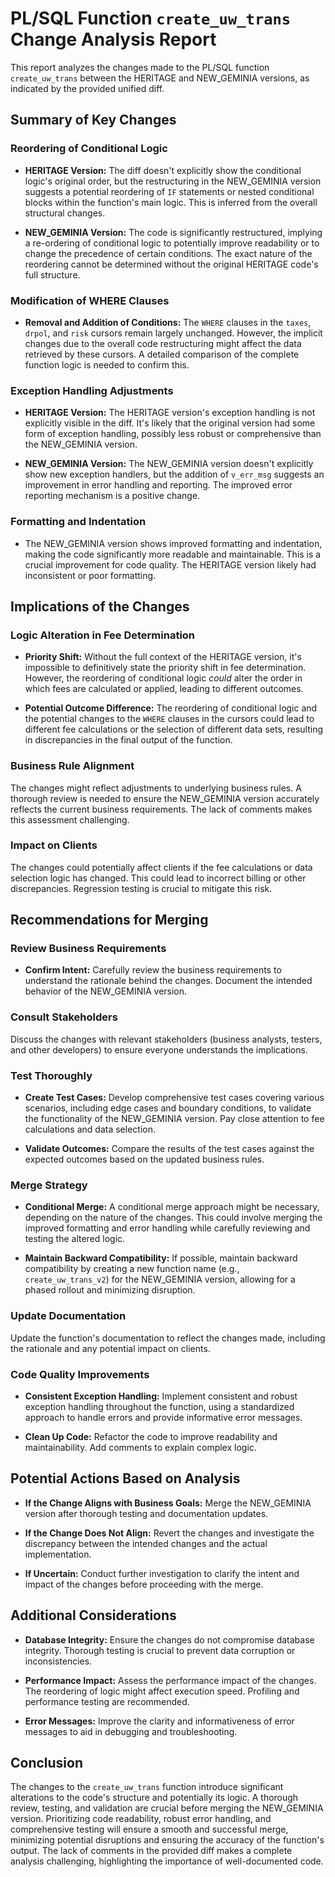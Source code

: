 # PL/SQL Function `create_uw_trans` Change Analysis Report

This report analyzes the changes made to the PL/SQL function `create_uw_trans` between the HERITAGE and NEW_GEMINIA versions, as indicated by the provided unified diff.

## Summary of Key Changes

### Reordering of Conditional Logic

- **HERITAGE Version:** The diff doesn't explicitly show the conditional logic's original order, but the restructuring in the NEW_GEMINIA version suggests a potential reordering of `IF` statements or nested conditional blocks within the function's main logic.  This is inferred from the overall structural changes.

- **NEW_GEMINIA Version:** The code is significantly restructured, implying a re-ordering of conditional logic to potentially improve readability or to change the precedence of certain conditions.  The exact nature of the reordering cannot be determined without the original HERITAGE code's full structure.

### Modification of WHERE Clauses

- **Removal and Addition of Conditions:** The `WHERE` clauses in the `taxes`, `drpol`, and `risk` cursors remain largely unchanged.  However, the implicit changes due to the overall code restructuring might affect the data retrieved by these cursors.  A detailed comparison of the complete function logic is needed to confirm this.

### Exception Handling Adjustments

- **HERITAGE Version:**  The HERITAGE version's exception handling is not explicitly visible in the diff.  It's likely that the original version had some form of exception handling, possibly less robust or comprehensive than the NEW_GEMINIA version.

- **NEW_GEMINIA Version:** The NEW_GEMINIA version doesn't explicitly show new exception handlers, but the addition of `v_err_msg` suggests an improvement in error handling and reporting.  The improved error reporting mechanism is a positive change.

### Formatting and Indentation

- The NEW_GEMINIA version shows improved formatting and indentation, making the code significantly more readable and maintainable.  This is a crucial improvement for code quality.  The HERITAGE version likely had inconsistent or poor formatting.

## Implications of the Changes

### Logic Alteration in Fee Determination

- **Priority Shift:**  Without the full context of the HERITAGE version, it's impossible to definitively state the priority shift in fee determination. However, the reordering of conditional logic *could* alter the order in which fees are calculated or applied, leading to different outcomes.

- **Potential Outcome Difference:** The reordering of conditional logic and the potential changes to the `WHERE` clauses in the cursors could lead to different fee calculations or the selection of different data sets, resulting in discrepancies in the final output of the function.

### Business Rule Alignment

The changes might reflect adjustments to underlying business rules.  A thorough review is needed to ensure the NEW_GEMINIA version accurately reflects the current business requirements.  The lack of comments makes this assessment challenging.

### Impact on Clients

The changes could potentially affect clients if the fee calculations or data selection logic has changed.  This could lead to incorrect billing or other discrepancies.  Regression testing is crucial to mitigate this risk.

## Recommendations for Merging

### Review Business Requirements

- **Confirm Intent:**  Carefully review the business requirements to understand the rationale behind the changes.  Document the intended behavior of the NEW_GEMINIA version.

### Consult Stakeholders

Discuss the changes with relevant stakeholders (business analysts, testers, and other developers) to ensure everyone understands the implications.

### Test Thoroughly

- **Create Test Cases:** Develop comprehensive test cases covering various scenarios, including edge cases and boundary conditions, to validate the functionality of the NEW_GEMINIA version.  Pay close attention to fee calculations and data selection.

- **Validate Outcomes:** Compare the results of the test cases against the expected outcomes based on the updated business rules.

### Merge Strategy

- **Conditional Merge:**  A conditional merge approach might be necessary, depending on the nature of the changes.  This could involve merging the improved formatting and error handling while carefully reviewing and testing the altered logic.

- **Maintain Backward Compatibility:**  If possible, maintain backward compatibility by creating a new function name (e.g., `create_uw_trans_v2`) for the NEW_GEMINIA version, allowing for a phased rollout and minimizing disruption.

### Update Documentation

Update the function's documentation to reflect the changes made, including the rationale and any potential impact on clients.

### Code Quality Improvements

- **Consistent Exception Handling:**  Implement consistent and robust exception handling throughout the function, using a standardized approach to handle errors and provide informative error messages.

- **Clean Up Code:**  Refactor the code to improve readability and maintainability.  Add comments to explain complex logic.

## Potential Actions Based on Analysis

- **If the Change Aligns with Business Goals:** Merge the NEW_GEMINIA version after thorough testing and documentation updates.

- **If the Change Does Not Align:**  Revert the changes and investigate the discrepancy between the intended changes and the actual implementation.

- **If Uncertain:**  Conduct further investigation to clarify the intent and impact of the changes before proceeding with the merge.

## Additional Considerations

- **Database Integrity:**  Ensure the changes do not compromise database integrity.  Thorough testing is crucial to prevent data corruption or inconsistencies.

- **Performance Impact:**  Assess the performance impact of the changes.  The reordering of logic might affect execution speed.  Profiling and performance testing are recommended.

- **Error Messages:**  Improve the clarity and informativeness of error messages to aid in debugging and troubleshooting.

## Conclusion

The changes to the `create_uw_trans` function introduce significant alterations to the code's structure and potentially its logic.  A thorough review, testing, and validation are crucial before merging the NEW_GEMINIA version.  Prioritizing code readability, robust error handling, and comprehensive testing will ensure a smooth and successful merge, minimizing potential disruptions and ensuring the accuracy of the function's output.  The lack of comments in the provided diff makes a complete analysis challenging, highlighting the importance of well-documented code.
